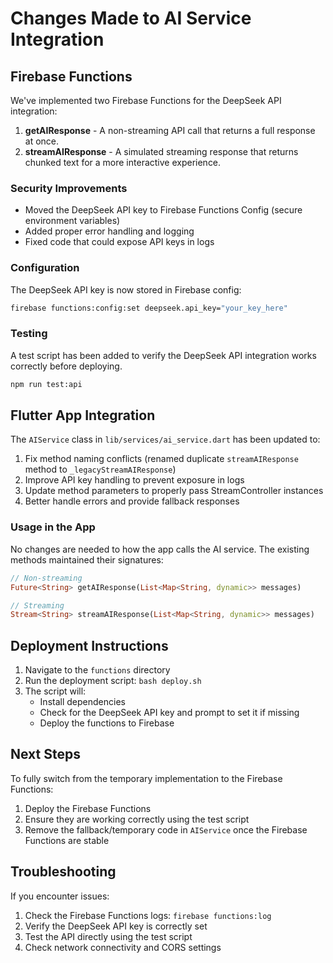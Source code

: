 # Changes Made to AI Service Integration

## Firebase Functions

We've implemented two Firebase Functions for the DeepSeek API integration:

1. **getAIResponse** - A non-streaming API call that returns a full response at once.
2. **streamAIResponse** - A simulated streaming response that returns chunked text for a more interactive experience.

### Security Improvements

- Moved the DeepSeek API key to Firebase Functions Config (secure environment variables)
- Added proper error handling and logging
- Fixed code that could expose API keys in logs

### Configuration

The DeepSeek API key is now stored in Firebase config:

```bash
firebase functions:config:set deepseek.api_key="your_key_here"
```

### Testing

A test script has been added to verify the DeepSeek API integration works correctly before deploying.

```bash
npm run test:api
```

## Flutter App Integration

The `AIService` class in `lib/services/ai_service.dart` has been updated to:

1. Fix method naming conflicts (renamed duplicate `streamAIResponse` method to `_legacyStreamAIResponse`) 
2. Improve API key handling to prevent exposure in logs
3. Update method parameters to properly pass StreamController instances
4. Better handle errors and provide fallback responses

### Usage in the App

No changes are needed to how the app calls the AI service. The existing methods maintained their signatures:

```dart
// Non-streaming
Future<String> getAIResponse(List<Map<String, dynamic>> messages)

// Streaming 
Stream<String> streamAIResponse(List<Map<String, dynamic>> messages)
```

## Deployment Instructions

1. Navigate to the `functions` directory
2. Run the deployment script: `bash deploy.sh`
3. The script will:
   - Install dependencies
   - Check for the DeepSeek API key and prompt to set it if missing
   - Deploy the functions to Firebase

## Next Steps

To fully switch from the temporary implementation to the Firebase Functions:

1. Deploy the Firebase Functions
2. Ensure they are working correctly using the test script
3. Remove the fallback/temporary code in `AIService` once the Firebase Functions are stable

## Troubleshooting

If you encounter issues:

1. Check the Firebase Functions logs: `firebase functions:log`
2. Verify the DeepSeek API key is correctly set
3. Test the API directly using the test script
4. Check network connectivity and CORS settings 